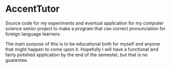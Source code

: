 # AccentTutor
Source code for my experiments and eventual application for my computer science senior project to make a program that can correct pronunciation for foreign language learners.

The main purpose of this is to be educational both for myself and anyone that might happen to come upon it. Hopefully I will have a functional and fairly polished application by the end of the semester, but that is no guarentee.
